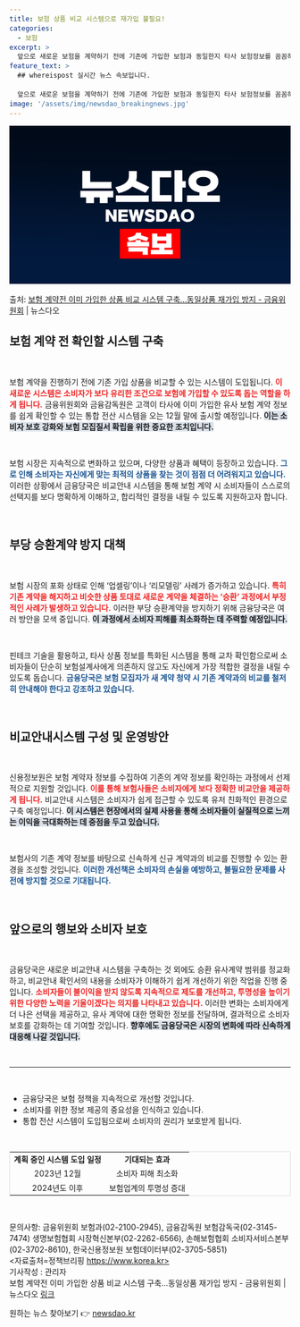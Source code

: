 ```yaml
---
title: 보험 상품 비교 시스템으로 재가입 불필요!
categories:
  - 보험
excerpt: >
  앞으로 새로운 보험을 계약하기 전에 기존에 가입한 보험과 동일한지 타사 보험정보를 꼼꼼히 확인한 후 계약할 …
feature_text: >
  ## whereispost 실시간 뉴스 속보입니다.

  앞으로 새로운 보험을 계약하기 전에 기존에 가입한 보험과 동일한지 타사 보험정보를 꼼꼼히 확인한 후 계약할 …
image: '/assets/img/newsdao_breakingnews.jpg'
---
```


![뉴스다오 속보](/assets/img/newsdao_breakingnews.jpg)

<p>출처: <a href="https://newsdao.kr/2285" rel="dofollow">보험 계약전 이미 가입한 상품 비교 시스템 구축…동일상품 재가입 방지 - 금융위원회</a> | 뉴스다오</p>

<h2 data-ke-size="size26">보험 계약 전 확인할 시스템 구축</h2>

<p data-ke-size="size16">&nbsp;</p>

보험 계약을 진행하기 전에 기존 가입 상품을 비교할 수 있는 시스템이 도입됩니다. <b><span style="color: #ee2323;">이 새로운 시스템은 소비자가 보다 유리한 조건으로 보험에 가입할 수 있도록 돕는 역할을 하게 됩니다.</span></b> 금융위원회와 금융감독원은 고객이 타사에 이미 가입한 유사 보험 계약 정보를 쉽게 확인할 수 있는 통합 전산 시스템을 오는 12월 말에 출시할 예정입니다. <b><span style="background-color: #21538527;">이는 소비자 보호 강화와 보험 모집질서 확립을 위한 중요한 조치입니다.</span></b>

<p data-ke-size="size16">&nbsp;</p>

보험 시장은 지속적으로 변화하고 있으며, 다양한 상품과 혜택이 등장하고 있습니다. <b><span style="color: #1a5490;">그로 인해 소비자는 자신에게 맞는 최적의 상품을 찾는 것이 점점 더 어려워지고 있습니다.</span></b> 이러한 상황에서 금융당국은 비교안내 시스템을 통해 보험 계약 시 소비자들이 스스로의 선택지를 보다 명확하게 이해하고, 합리적인 결정을 내릴 수 있도록 지원하고자 합니다.

<p data-ke-size="size16">&nbsp;</p>

<h2 data-ke-size="size26">부당 승환계약 방지 대책</h2>

<p data-ke-size="size16">&nbsp;</p>

보험 시장의 포화 상태로 인해 ‘업셀링’이나 ‘리모델링’ 사례가 증가하고 있습니다. <b><span style="color: #ee2323;">특히 기존 계약을 해지하고 비슷한 상품 토대로 새로운 계약을 체결하는 ‘승환’ 과정에서 부정적인 사례가 발생하고 있습니다.</span></b> 이러한 부당 승환계약을 방지하기 위해 금융당국은 여러 방안을 모색 중입니다. <b><span style="background-color: #21538527;">이 과정에서 소비자 피해를 최소화하는 데 주력할 예정입니다.</span></b>

<p data-ke-size="size16">&nbsp;</p>

핀테크 기술을 활용하고, 타사 상품 정보를 특화된 시스템을 통해 교차 확인함으로써 소비자들이 단순히 보험설계사에게 의존하지 않고도 자신에게 가장 적합한 결정을 내릴 수 있도록 돕습니다. <b><span style="color: #1a5490;">금융당국은 보험 모집자가 새 계약 청약 시 기존 계약과의 비교를 철저히 안내해야 한다고 강조하고 있습니다.</span></b>

<p data-ke-size="size16">&nbsp;</p>

<h2 data-ke-size="size26">비교안내시스템 구성 및 운영방안</h2>

<p data-ke-size="size16">&nbsp;</p>

신용정보원은 보험 계약자 정보를 수집하여 기존의 계약 정보를 확인하는 과정에서 선제적으로 지원할 것입니다. <b><span style="color: #ee2323;">이를 통해 보험사들은 소비자에게 보다 정확한 비교안을 제공하게 됩니다.</span></b> 비교안내 시스템은 소비자가 쉽게 접근할 수 있도록 유저 친화적인 환경으로 구축 예정입니다. <b><span style="background-color: #21538527;">이 시스템은 현장에서의 실제 사용을 통해 소비자들이 실질적으로 느끼는 이익을 극대화하는 데 중점을 두고 있습니다.</span></b>

<p data-ke-size="size16">&nbsp;</p>

보험사의 기존 계약 정보를 바탕으로 신속하게 신규 계약과의 비교를 진행할 수 있는 환경을 조성할 것입니다. <b><span style="color: #1a5490;">이러한 개선책은 소비자의 손실을 예방하고, 불필요한 문제를 사전에 방지할 것으로 기대됩니다.</span></b>

<p data-ke-size="size16">&nbsp;</p>

<h2 data-ke-size="size26">앞으로의 행보와 소비자 보호</h2>

<p data-ke-size="size16">&nbsp;</p>

금융당국은 새로운 비교안내 시스템을 구축하는 것 외에도 승환 유사계약 범위를 정교화하고, 비교안내 확인서의 내용을 소비자가 이해하기 쉽게 개선하기 위한 작업을 진행 중입니다. <b><span style="color: #ee2323;">소비자들이 불이익을 받지 않도록 지속적으로 제도를 개선하고, 투명성을 높이기 위한 다양한 노력을 기울이겠다는 의지를 나타내고 있습니다.</span></b> 이러한 변화는 소비자에게 더 나은 선택을 제공하고, 유사 계약에 대한 명확한 정보를 전달하며, 결과적으로 소비자 보호를 강화하는 데 기여할 것입니다. <b><span style="background-color: #21538527;">향후에도 금융당국은 시장의 변화에 따라 신속하게 대응해 나갈 것입니다.</span></b>

<p data-ke-size="size16">&nbsp;</p>

<hr>

<p data-ke-size="size16">&nbsp;</p>

<ul>
<li>금융당국은 보험 정책을 지속적으로 개선할 것입니다.</li>
<li>소비자를 위한 정보 제공의 중요성을 인식하고 있습니다.</li>
<li>통합 전산 시스템이 도입됨으로써 소비자의 권리가 보호받게 됩니다.</li>
</ul>

<p data-ke-size="size16">&nbsp;</p> 

<table style="width: 100%; border: 1px solid #dddddd;">
<tr>
<td style="text-align: center; height: 17px;"><b>계획 중인 시스템 도입 일정</b></td>
<td style="text-align: center; height: 17px;"><b>기대되는 효과</b></td>
</tr>
<tr>
<td style="text-align: center; height: 17px;">2023년 12월</td>
<td style="text-align: center; height: 17px;">소비자 피해 최소화</td>
</tr>
<tr>
<td style="text-align: center; height: 17px;">2024년도 이후</td>
<td style="text-align: center; height: 17px;">보험업계의 투명성 증대</td>
</tr>
</table>

<p data-ke-size="size16">&nbsp;</p> 

문의사항: 금융위원회 보험과(02-2100-2945), 금융감독원 보험감독국(02-3145-7474) 생명보험협회 시장혁신본부(02-2262-6566), 손해보험협회 소비자서비스본부(02-3702-8610), 한국신용정보원 보험데이터부(02-3705-5851)  
<자료출처=정책브리핑 https://www.korea.kr>  
기사작성 : 관리자  
보험 계약전 이미 가입한 상품 비교 시스템 구축…동일상품 재가입 방지 - 금융위원회 | 뉴스다오  [링크](https://newsdao.kr/2285) 

원하는 뉴스 찾아보기 👉 <a href="https://newsdao.kr" rel="dofollow">newsdao.kr</a>


